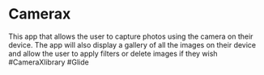 # Camerax
This app that allows the user to capture photos
using the camera on their device. The app will also display a gallery of all the
images on their device and allow the user to apply filters or delete images if
they wish
#CameraXlibrary #Glide

